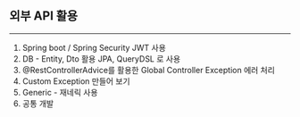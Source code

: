 ## 외부 API 활용
- - -
1. Spring boot / Spring Security JWT 사용
2. DB - Entity, Dto 활용
  JPA, QueryDSL 로 사용
4. @RestControllerAdvice를 활용한 Global Controller Exception 에러 처리
5. Custom Exception 만들어 보기
6. Generic - 재네릭 사용
7. 공통 개발
